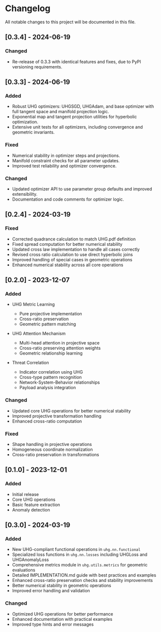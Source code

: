 # Changelog

All notable changes to this project will be documented in this file.

## [0.3.4] - 2024-06-19
### Changed
- Re-release of 0.3.3 with identical features and fixes, due to PyPI versioning requirements.

## [0.3.3] - 2024-06-19
### Added
- Robust UHG optimizers: UHGSGD, UHGAdam, and base optimizer with full tangent space and manifold projection logic.
- Exponential map and tangent projection utilities for hyperbolic optimization.
- Extensive unit tests for all optimizers, including convergence and geometric invariants.

### Fixed
- Numerical stability in optimizer steps and projections.
- Manifold constraint checks for all parameter updates.
- Improved test reliability and optimizer convergence.

### Changed
- Updated optimizer API to use parameter group defaults and improved extensibility.
- Documentation and code comments for optimizer logic.

## [0.2.4] - 2024-03-19

### Fixed
- Corrected quadrance calculation to match UHG.pdf definition
- Fixed spread computation for better numerical stability
- Updated cross law implementation to handle all cases correctly
- Revised cross ratio calculation to use direct hyperbolic joins
- Improved handling of special cases in geometric operations
- Enhanced numerical stability across all core operations

## [0.2.0] - 2023-12-07

### Added
- UHG Metric Learning
  - Pure projective implementation
  - Cross-ratio preservation
  - Geometric pattern matching

- UHG Attention Mechanism
  - Multi-head attention in projective space
  - Cross-ratio preserving attention weights
  - Geometric relationship learning

- Threat Correlation
  - Indicator correlation using UHG
  - Cross-type pattern recognition
  - Network-System-Behavior relationships
  - Payload analysis integration

### Changed
- Updated core UHG operations for better numerical stability
- Improved projective transformation handling
- Enhanced cross-ratio computation

### Fixed
- Shape handling in projective operations
- Homogeneous coordinate normalization
- Cross-ratio preservation in transformations

## [0.1.0] - 2023-12-01

### Added
- Initial release
- Core UHG operations
- Basic feature extraction
- Anomaly detection

## [0.3.0] - 2024-03-19

### Added
- New UHG-compliant functional operations in `uhg.nn.functional`
- Specialized loss functions in `uhg.nn.losses` including UHGLoss and UHGAnomalyLoss
- Comprehensive metrics module in `uhg.utils.metrics` for geometric evaluations
- Detailed IMPLEMENTATION.md guide with best practices and examples
- Enhanced cross-ratio preservation checks and stability improvements
- Better numerical stability in geometric operations
- Improved error handling and validation

### Changed
- Optimized UHG operations for better performance
- Enhanced documentation with practical examples
- Improved type hints and error messages